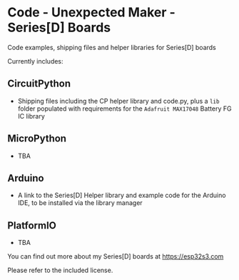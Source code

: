 # Code - Unexpected Maker - Series[D] Boards 
Code examples, shipping files and helper libraries for Series[D] boards

Currently includes:

## CircuitPython
- Shipping files including the CP helper library and code.py, plus a `lib` folder populated with requirements for the `Adafruit MAX17048` Battery FG IC library 

## MicroPython
- TBA

## Arduino
- A link to the Series[D] Helper library and example code for the Arduino IDE, to be installed via the library manager 

## PlatformIO
- TBA

You can find out more about my Series[D] boards at https://esp32s3.com 

Please refer to the included license. 
